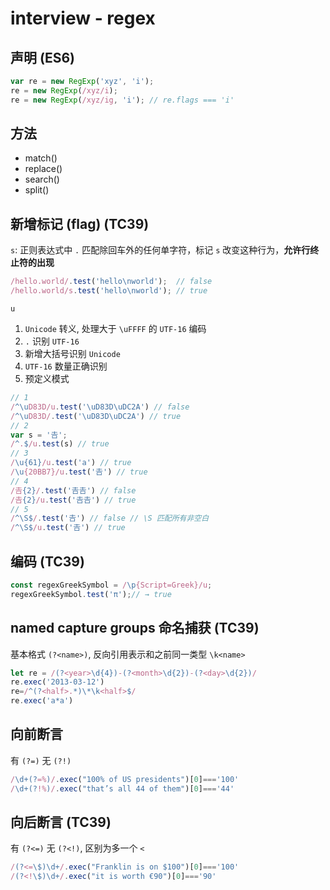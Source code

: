 # interview - regex

## 声明 (ES6)

```js
var re = new RegExp('xyz', 'i');
re = new RegExp(/xyz/i);
re = new RegExp(/xyz/ig, 'i'); // re.flags === 'i'
```

## 方法

- match()
- replace()
- search()
- split()

## 新增标记 (flag) (TC39)

`s`: 正则表达式中 `.` 匹配除回车外的任何单字符，标记 `s` 改变这种行为，**允许行终止符的出现**

```js
/hello.world/.test('hello\nworld');  // false
/hello.world/s.test('hello\nworld'); // true
```

`u`

1. `Unicode` 转义, 处理大于 `\uFFFF` 的 `UTF-16` 编码
2. `.` 识别 `UTF-16`
3. 新增大括号识别 `Unicode`
4. `UTF-16` 数量正确识别
5. 预定义模式

```js
// 1
/^\uD83D/u.test('\uD83D\uDC2A') // false
/^\uD83D/.test('\uD83D\uDC2A') // true
// 2
var s = '𠮷';
/^.$/u.test(s) // true
// 3
/\u{61}/u.test('a') // true
/\u{20BB7}/u.test('𠮷') // true
// 4
/𠮷{2}/.test('𠮷𠮷') // false
/𠮷{2}/u.test('𠮷𠮷') // true
// 5
/^\S$/.test('𠮷') // false // \S 匹配所有非空白
/^\S$/u.test('𠮷') // true
```

## 编码 (TC39)

```js
const regexGreekSymbol = /\p{Script=Greek}/u;
regexGreekSymbol.test('π');// → true
```

## named capture groups 命名捕获 (TC39)

基本格式 `(?<name>)`, 反向引用表示和之前同一类型 `\k<name>`

```js
let re = /(?<year>\d{4})-(?<month>\d{2})-(?<day>\d{2})/
re.exec('2013-03-12')
re=/^(?<half>.*)\*\k<half>$/
re.exec('a*a')
```

## 向前断言

有 `(?=)` 无 `(?!)`

```js
/\d+(?=%)/.exec("100% of US presidents")[0]==='100'
/\d+(?!%)/.exec("that’s all 44 of them")[0]==='44'
```

## 向后断言 (TC39)

有 `(?<=)` 无 `(?<!)`, 区别为多一个 `<`

```js
/(?<=\$)\d+/.exec("Franklin is on $100")[0]==='100'
/(?<!\$)\d+/.exec("it is worth €90")[0]==='90'
```

